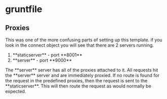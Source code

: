gruntfile
=========

Proxies
-------------
<p>This was one of the more confusing parts of setting up this template.  if you look in the connect object you will see that
  there are 2 servers running.</p>

  <ol>
    <li>**staticserver** - port **8001**</li>
    <li>**server** - port **9000**</li>
  </ol>
  
<p>The **server** server has all of the proxies attached to it.  All requests hit the **server** server and are immediately proxied.
    If no route is found for the request in the predefined proxies, then the request is sent to the **staticserver**.  This will then route
    the request as would normally be expected.</p>
